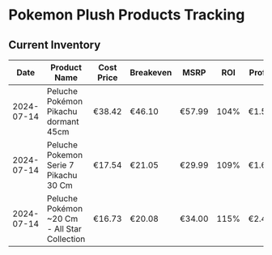 # Pokemon Plush Products Tracking

## Current Inventory

| Date | Product Name | Cost Price | Breakeven | MSRP | ROI | Profit | Sale Price | Stock |
|------|--------------|------------|-----------|------|-----|---------|------------|--------|
| 2024-07-14 | Peluche Pokémon Pikachu dormant 45cm | €38.42 | €46.10 | €57.99 | 104% | €1.57 | €47.99 | - |
| 2024-07-14 | Peluche Pokemon Serie 7 Pikachu 30 Cm | €17.54 | €21.05 | €29.99 | 109% | €1.62 | €22.99 | - |
| 2024-07-14 | Peluche Pokémon ~20 Cm - All Star Collection | €16.73 | €20.08 | €34.00 | 115% | €2.43 | €22.99 | - | 